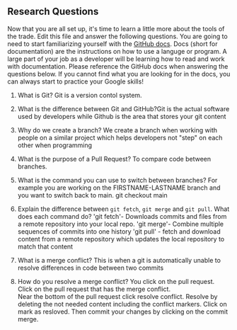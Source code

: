 ## Research Questions 

Now that you are all set up, it's time to learn a little more about the tools of the trade. Edit this file and answer the following questions. You are going to need to start familiarizing yourself with the [GitHub docs](https://docs.github.com/en). Docs (short for documentation) are the instructions on how to use a languge or program. A large part of your job as a developer will be learning how to read and work with documentation. Please reference the GitHub docs when answering the questions below. If you cannot find what you are looking for in the docs, you can always start to practice your Google skills!

1. What is Git? Git is a version contol system.

2. What is the difference between Git and GitHub?Git is the actual software used by developers while Github is the area that stores your git content

3. Why do we create a branch? We create a branch when working with people on a similar project which helps developers not "step" on each other when programming

4. What is the purpose of a Pull Request? To compare code between branches.


5. What is the command you can use to switch between branches? For example you are working on the FIRSTNAME-LASTNAME branch and you want to switch back to main.  git checkout main

6. Explain the difference between `git fetch`, `git merge` and `git pull`. What does each command do?
  'git fetch'- Downloads commits and  files from a remote repository into your local repo.
  'git merge'- Combine multiple sequences of commits into one history
  'git pull' - fetch and download content from a remote repository which updates the local repository to match that content

7. What is a merge conflict? This is when a git is automatically unable to resolve  differences in code between two commits
8. How do you resolve a merge conflict? You click on the pull request.
                                        Click on the pull request that has the merge conflict.    
                                        Near the bottom of the pull request click resolve conflict.
                                        Resolve by deleting the not needed content including the conflict markers.
                                        Click on mark as resloved.
                                        Then commit your changes by clicking on the commit merge.